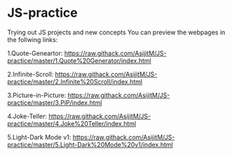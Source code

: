 # JS-practice
Trying out JS projects and new concepts
You can preview the webpages in the follwing links:

1.Quote-Geneartor: https://raw.githack.com/AsijitM/JS-practice/master/1.Quote%20Generator/index.html

2.Infinite-Scroll: https://raw.githack.com/AsijitM/JS-practice/master/2.Infinite%20Scroll/index.html

3.Picture-in-Picture: https://raw.githack.com/AsijitM/JS-practice/master/3.PiP/index.html

4.Joke-Teller: https://raw.githack.com/AsijitM/JS-practice/master/4.Joke%20Teller/index.html

5.Light-Dark Mode v1: https://raw.githack.com/AsijitM/JS-practice/master/5.Light-Dark%20Mode%20v1/index.html
